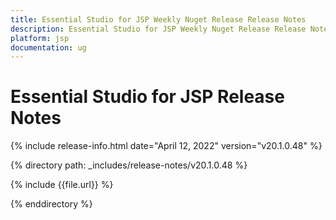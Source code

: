 ```yaml
---
title: Essential Studio for JSP Weekly Nuget Release Release Notes  
description: Essential Studio for JSP Weekly Nuget Release Release Notes  
platform: jsp
documentation: ug
---
```


# Essential Studio for JSP  Release Notes  

{% include release-info.html date="April 12, 2022"  version="v20.1.0.48" %} 


{% directory path: _includes/release-notes/v20.1.0.48 %}

{% include {{file.url}} %}

{% enddirectory %}